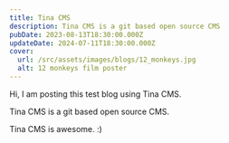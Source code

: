 ```yaml
---
title: Tina CMS
description: Tina CMS is a git based open source CMS
pubDate: 2023-08-13T18:30:00.000Z
updateDate: 2024-07-11T18:30:00.000Z
cover:
  url: /src/assets/images/blogs/12_monkeys.jpg
  alt: 12 monkeys film poster
---
```


Hi, I am posting this test blog using Tina CMS.

Tina CMS is a git based open source CMS.

Tina CMS is awesome. :)
